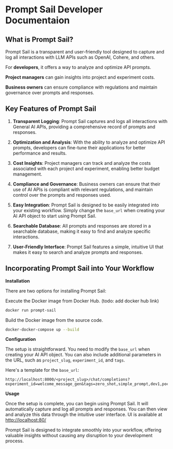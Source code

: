 # Prompt Sail Developer Documentaion

## What is Prompt Sail?

Prompt Sail is a transparent and user-friendly tool designed to capture and log all interactions with LLM APIs such as OpenAI, Cohere, and others. 

For **developers**, it offers a way to analyze and optimize API prompts. 

**Project managers** can gain insights into project and experiment costs. 

**Business owners** can ensure compliance with regulations and maintain governance over prompts and responses.

## Key Features of Prompt Sail

1. **Transparent Logging**: Prompt Sail captures and logs all interactions with General AI APIs, providing a comprehensive record of prompts and responses.

2. **Optimization and Analysis**: With the ability to analyze and optimize API prompts, developers can fine-tune their applications for better performance and results.

3. **Cost Insights**: Project managers can track and analyze the costs associated with each project and experiment, enabling better budget management.

4. **Compliance and Governance**: Business owners can ensure that their use of AI APIs is compliant with relevant regulations, and maintain control over the prompts and responses used.

5. **Easy Integration**: Prompt Sail is designed to be easily integrated into your existing workflow. Simply change the `base_url` when creating your AI API object to start using Prompt Sail.

6. **Searchable Database**: All prompts and responses are stored in a searchable database, making it easy to find and analyze specific interactions.

7. **User-Friendly Interface**: Prompt Sail features a simple, intuitive UI that makes it easy to search and analyze prompts and responses.

## Incorporating Prompt Sail into Your Workflow

**Installation**

There are two options for installing Prompt Sail:


Execute the Docker image from Docker Hub. (todo: add docker hub link)

```bash
docker run prompt-sail
``` 


Build the Docker image from the source code.

```bash
docker-docker-compose up --build
```


**Configuration**

The setup is straightforward. You need to modify the `base_url` when creating your AI API object. You can also include additional parameters in the URL, such as `project_slug`, `experiment_id`, and `tags`.

Here's a template for the `base_url`:

```
http://localhost:8000/<project_slug>/chat/completions?experiment_id=welcome_message_gen&tags=zero_shot,simple_prompt,dev1,poc
```



**Usage**

Once the setup is complete, you can begin using Prompt Sail. It will automatically capture and log all prompts and responses. You can then view and analyze this data through the intuitive user interface. UI is available at [http://localhost:80/](http://localhost:80/)

Prompt Sail is designed to integrate smoothly into your workflow, offering valuable insights without causing any disruption to your development process.


